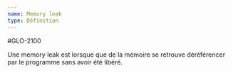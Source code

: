 ```yaml
---
name: Memory leak
type: Définition
---
```

#GLO-2100  

Une memory leak est lorsque que de la mémoire se retrouve déréférencer par le programme sans avoir été libéré.